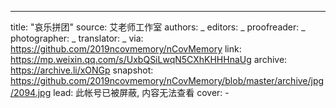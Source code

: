 -------------
title: "哀乐拼团"
source: 艾老师工作室
authors: _
editors: _
proofreader: _
photographer: _
translator: _
via: https://github.com/2019ncovmemory/nCovMemory
link: https://mp.weixin.qq.com/s/UxbQSiLwqN5CXhKHHHnaUg
archive: https://archive.li/xONGp
snapshot: https://github.com/2019ncovmemory/nCovMemory/blob/master/archive/jpg/2094.jpg
lead: 此帐号已被屏蔽, 内容无法查看
cover: -
